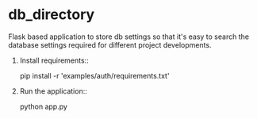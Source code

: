 # db_directory

Flask based application to store db settings so that it's easy to search the database settings required for different project developments.

1. Install requirements::

     pip install -r 'examples/auth/requirements.txt'

2. Run the application::

     python app.py